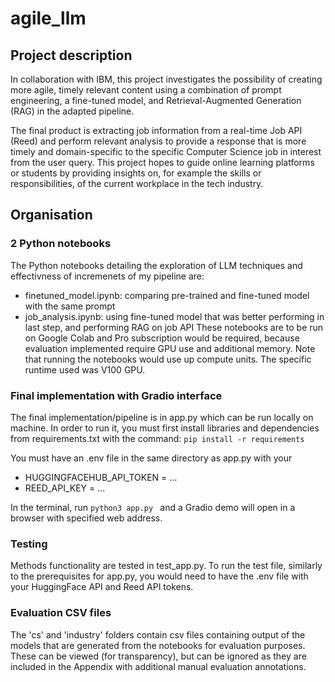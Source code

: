# agile_llm

## Project description

In collaboration with IBM, this project investigates the possibility of creating more agile, timely relevant content using a combination of prompt engineering, a fine-tuned model, and Retrieval-Augmented Generation (RAG) in the adapted pipeline.

The final product is extracting job information from a real-time Job API (Reed) and perform relevant analysis to provide a response that is more timely and domain-specific to the specific Computer Science job in interest from the user query. This project hopes to guide online learning platforms or students by providing insights on, for example the skills or responsibilities, of the current workplace in the tech industry.

## Organisation

### 2 Python notebooks

The Python notebooks detailing the exploration of LLM techniques and effectivness of incremenets of my pipeline are:

- finetuned_model.ipynb: comparing pre-trained and fine-tuned model with the same prompt
- job_analysis.ipynb: using fine-tuned model that was better performing in last step, and performing RAG on job API
  These notebooks are to be run on Google Colab and Pro subscription would be required, because evaluation implemented require GPU use and additional memory. Note that running the notebooks would use up compute units. The specific runtime used was V100 GPU.

### Final implementation with Gradio interface

The final implementation/pipeline is in app.py which can be run locally on machine. In order to run it, you must first install libraries and dependencies from requirements.txt with the command: `pip install -r requirements`

You must have an .env file in the same directory as app.py with your

- HUGGINGFACEHUB_API_TOKEN = ...
- REED_API_KEY = ...

In the terminal, run
`python3 app.py `
and a Gradio demo will open in a browser with specified web address.

### Testing

Methods functionality are tested in test_app.py. To run the test file, similarly to the prerequisites for app.py, you would need to have the .env file with your HuggingFace API and Reed API tokens.

### Evaluation CSV files

The 'cs' and 'industry' folders contain csv files containing output of the models that are generated from the notebooks for evaluation purposes. These can be viewed (for transparency), but can be ignored as they are included in the Appendix with additional manual evaluation annotations.
